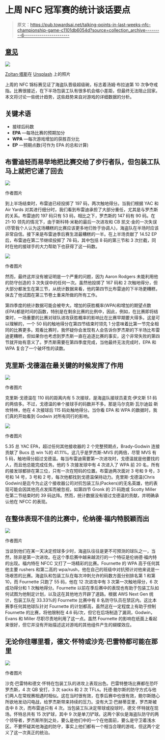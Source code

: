 # 上周 NFC 冠军赛的统计谈话要点

> 原文：<https://pub.towardsai.net/talking-points-in-last-weeks-nfc-championship-game-c1101db6054d?source=collection_archive---------6----------------------->

## [意见](https://towardsai.net/p/category/opinion)

![](img/1af024c2483601acbc0cf999827d0079.png)

[Zoltan·塔斯](https://unsplash.com/@zoltantasi?utm_source=unsplash&utm_medium=referral&utm_content=creditCopyText)在 [Unsplash](https://unsplash.com/s/photos/buccaneer?utm_source=unsplash&utm_medium=referral&utm_content=creditCopyText) 上的照片

上周的 NFC 锦标赛见证了海盗队晋级超级碗，标志着汤姆·布拉迪第 10 次争夺戒指。比赛很接近，在下半场包装工队有很多机会缩小差距，但最终无法阻止回家。本文将讨论一些统计趋势，这些趋势来自对游戏的详细数据的分析。

## 关键术语

*   接球后码数
*   **EPA** —每场比赛的预期加分
*   **WPA** —每次游戏增加的获胜百分比
*   **EP** —预期点数(可作为 EPA 的总和计算)

## 布雷迪轻而易举地把比赛交给了步行者队，但包装工队马上就把它递了回去

![](img/828527f5b3593d5010a05380442b7e6c.png)

作者图片

到上半场结束时，布雷迪已经投掷了 197 码，两次触地得分。当我们根据 YAC 和 Air Yards 对其进行细分时，我们看到布雷迪承担了大部分重任，尤其是与罗杰斯的关系。布雷迪的 197 码只有 53 码，相比之下，罗杰斯的 147 码有 90 码。在 21-10 领先的情况下，由于斯科特·米勒的最后一次进攻和 CB 凯文·金的一次失误(尽管我个人认为这场糟糕的比赛应该更多地归咎于协调人)，海盗队在半场时应该非常自信。接下来是布雷迪季后赛生涯最糟糕的一半。在上半场贡献了 14.52 EP 后，布雷迪在第二节继续投掷了 78 码，其中包括 8 码的第三节和 3 次拦截，同时在他的接球手的大力帮助下也获得了这一码数。

![](img/013b05856d4e6e7a6017587934d28208.png)

作者图片

然而，最终这并没有被证明是一个严重的问题，因为 Aaron Rodgers 未能利用他的防守创造的 3 次失误中的任何一次。虽然他投掷了 167 码和 2 次触地得分，但大部分都发生在第三节，从统计数据来看，他的第四节比布雷迪的下半场更糟糕，抹去了他试图在第三节卷土重来所做的所有工作。

第四季度的统计数据可能会被夸大。增加的获胜概率(WPA)和增加的期望点数(EPA)都是时间的函数，特别是在剩余比赛的比例中，因此，例如，在比赛即将结束时，一场重要的比赛对球队进攻获胜概率的影响比在比赛早期要大得多。这是可以理解的，一个 50 码的触地得分在第四节结束时领先 1 分意味着比第一节完全相同的比赛更多。观看比赛时，我怀疑你会发现有人会告诉你罗杰斯的下半场比布雷迪更糟糕，但如果你也考虑到罗杰斯一直在追逐比赛的事实，这个非常失败的第四节就开始有意义了。罗杰斯需要在第四季度完成，当他最终无法完成时，EPA 和 WPA 复合了一个破坏性的读数。

## 克里斯·戈德温在最关键的时候发挥了作用

![](img/d3a7396f057ef67828af8dab87920071.png)

作者图片

克里斯·戈德温在 110 码的距离内有 5 次接球，是海盗队接球员麦克·伊文斯 51 码的两倍多。不过，戈德温的单个接球手的码数并不多。那是马尔克斯·瓦尔迪兹·斯坎特林，他在 4 次接球后 115 码处触地得分。当你看 EPA 和 WPA 的数据时，我们真的开始看到 Godwin 对所有同行的影响。

![](img/168aa9998463137b54dadb5f1c69baab.png)

作者图片

5.35 总 YAC EPA，超过任何其他接收器的 2 个完整预期点，Brady-Godwin 连接贡献了 Bucs 总 win %的 41.11%。这几乎是罗杰斯-MVS 的两倍，尽管 MVS 有 5 码，触地得分超过戈德温。每当布雷迪需要第一次进攻时，戈德温就是他要找的人，而且他总能完成任务。他的 5 次接发球中有 4 次进入了 WPA 前 20 名，所有的接发球都排在第三位，只有一次在短码的位置。布雷迪两次面对 3 号和 9 号，3 号和 14 号，3 号和 2 号，每次他都找到戈德温保持动力。克里斯·戈德温(Chris Godwin)是迄今为止这个接收器公司对抗包装工队(Packers)的无名英雄，他的表现可能会因其他亮点发挥而被忽视，如第四节 Gronk 的 21 码跑或 Scotty Miller 在第二节结束时的 39 码达阵。然而，统计数据没有错过戈德温的贡献，并明确承认他在 NFCC 的表现。

## 在整体表现不佳的比赛中，伦纳德·福内特脱颖而出

![](img/a2cf234e09a7fabdb9d3ad1ac9389a47.png)

作者图片

当谈到他们在某一天决定控球多少时，海盗队往往是更不可预测的球队之一，当然，除非是第一次进攻。在这个季后赛中越来越流行的一个特征是伦纳德·福内特的出现。福内特在 NFCC 又打了一场精彩的比赛。Fournette 的 WPA 高于任何其他主要 rushers 和第二高的 wpa/rush，他在自己的班级中对抗预计对他来说是一场艰苦的比赛。海盗队和包装工队在每次冲刺允许的码数方面分别排名第 1 和第 10，而 Fournette 只跑了 55 码，他在 12 次进攻中有 3 次第一次触地得分，6 次成功得分和 1 次触地得分。Fournette 以前在季后赛中的表现也有助于包装工队如何试图为他制定计划，以及这在其他地方开辟了道路。根据 AWS Next Gen 统计，包装工队在 33.33%的 Fournette 比赛中有 8 名防守队员在禁区内。这比本赛季任何其他球队针对 Fournette 的计划都高，虽然这在一定程度上有助于控制 Fournette 的比赛，将他限制在 4.6 码/次，但它在后场制造了漏洞，Godwin，Evans 和 Miller 尽职尽责地利用了这一点。虽然 Fournette 的影响在纸面上看起来很好，但它并没有开始描述这对游戏的其他组件产生的蝴蝶效应。

## 无论你往哪里看，德文·怀特或沙克·巴雷特都可能在那里

![](img/fa96fcc28946e9a47ecc2e2645dd1e1f.png)

作者图片

沙克·巴雷特和德文·怀特在包装工队的进攻上表现出色。巴雷特整场比赛都在恐吓罗杰斯，4 次 QB 安打，3 次 sacks 和 2 次 TFLs。托德·鲍尔斯的防守方式与他们两人在常规赛相遇时相似。这在当时很有效，在季后赛中也很有效，鲍尔斯随心所欲地发动闪电战，给罗杰斯带来持续的压力。没有大卫·巴赫蒂亚里，罗杰斯被击中 8 次，而布雷迪只有 4 次。当包装工队决定带球或投球时，德文·怀特就在现场。怀特总共有 15 次铲球，其中 9 次是单刀铲球。这两个家伙是海盗队防守的两个领导者，罗杰斯所到之处，要么是他们中的一个在他面前，要么是守卫着浅水区。不要怀疑其他海盗的防守，事实上他们都有一个相当合理的游戏，但这两个定义了这一次真正的统治。